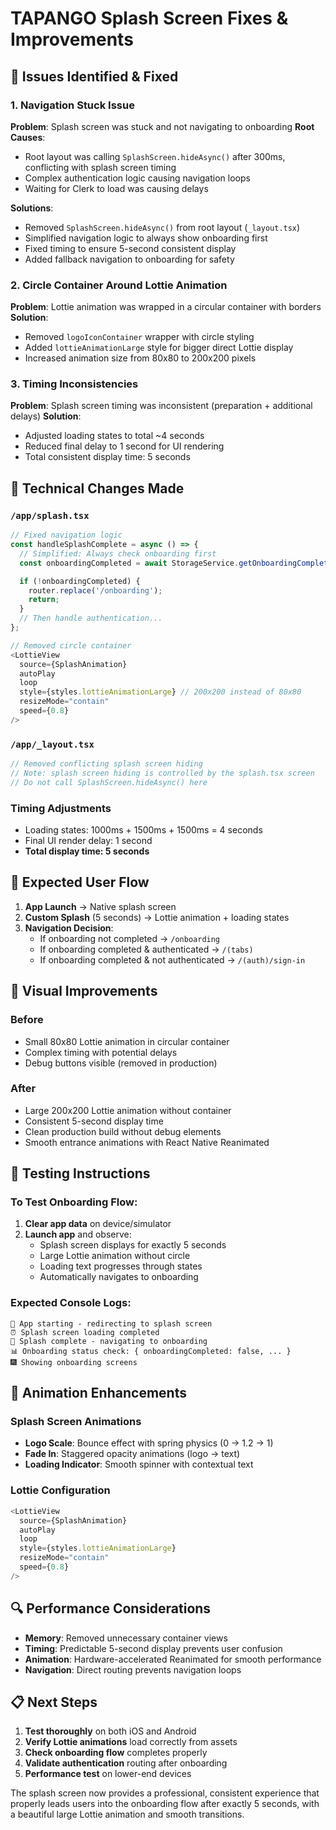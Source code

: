 # TAPANGO Splash Screen Fixes & Improvements

## 🐛 Issues Identified & Fixed

### 1. Navigation Stuck Issue

**Problem**: Splash screen was stuck and not navigating to onboarding **Root
Causes**:

- Root layout was calling `SplashScreen.hideAsync()` after 300ms, conflicting
  with splash screen timing
- Complex authentication logic causing navigation loops
- Waiting for Clerk to load was causing delays

**Solutions**:

- Removed `SplashScreen.hideAsync()` from root layout (`_layout.tsx`)
- Simplified navigation logic to always show onboarding first
- Fixed timing to ensure 5-second consistent display
- Added fallback navigation to onboarding for safety

### 2. Circle Container Around Lottie Animation

**Problem**: Lottie animation was wrapped in a circular container with borders
**Solution**:

- Removed `logoIconContainer` wrapper with circle styling
- Added `lottieAnimationLarge` style for bigger direct Lottie display
- Increased animation size from 80x80 to 200x200 pixels

### 3. Timing Inconsistencies

**Problem**: Splash screen timing was inconsistent (preparation + additional
delays) **Solution**:

- Adjusted loading states to total ~4 seconds
- Reduced final delay to 1 second for UI rendering
- Total consistent display time: 5 seconds

## 🔧 Technical Changes Made

### `/app/splash.tsx`

```typescript
// Fixed navigation logic
const handleSplashComplete = async () => {
  // Simplified: Always check onboarding first
  const onboardingCompleted = await StorageService.getOnboardingCompleted();

  if (!onboardingCompleted) {
    router.replace('/onboarding');
    return;
  }
  // Then handle authentication...
};

// Removed circle container
<LottieView
  source={SplashAnimation}
  autoPlay
  loop
  style={styles.lottieAnimationLarge} // 200x200 instead of 80x80
  resizeMode="contain"
  speed={0.8}
/>
```

### `/app/_layout.tsx`

```typescript
// Removed conflicting splash screen hiding
// Note: splash screen hiding is controlled by the splash.tsx screen
// Do not call SplashScreen.hideAsync() here
```

### Timing Adjustments

- Loading states: 1000ms + 1500ms + 1500ms = 4 seconds
- Final UI render delay: 1 second
- **Total display time: 5 seconds**

## 🎯 Expected User Flow

1. **App Launch** → Native splash screen
2. **Custom Splash** (5 seconds) → Lottie animation + loading states
3. **Navigation Decision**:
   - If onboarding not completed → `/onboarding`
   - If onboarding completed & authenticated → `/(tabs)`
   - If onboarding completed & not authenticated → `/(auth)/sign-in`

## 🎨 Visual Improvements

### Before

- Small 80x80 Lottie animation in circular container
- Complex timing with potential delays
- Debug buttons visible (removed in production)

### After

- Large 200x200 Lottie animation without container
- Consistent 5-second display time
- Clean production build without debug elements
- Smooth entrance animations with React Native Reanimated

## 📱 Testing Instructions

### To Test Onboarding Flow:

1. **Clear app data** on device/simulator
2. **Launch app** and observe:
   - Splash screen displays for exactly 5 seconds
   - Large Lottie animation without circle
   - Loading text progresses through states
   - Automatically navigates to onboarding

### Expected Console Logs:

```
🚀 App starting - redirecting to splash screen
⏰ Splash screen loading completed
🎯 Splash complete - navigating to onboarding
📊 Onboarding status check: { onboardingCompleted: false, ... }
🎆 Showing onboarding screens
```

## 🎪 Animation Enhancements

### Splash Screen Animations

- **Logo Scale**: Bounce effect with spring physics (0 → 1.2 → 1)
- **Fade In**: Staggered opacity animations (logo → text)
- **Loading Indicator**: Smooth spinner with contextual text

### Lottie Configuration

```typescript
<LottieView
  source={SplashAnimation}
  autoPlay
  loop
  style={styles.lottieAnimationLarge}
  resizeMode="contain"
  speed={0.8}
/>
```

## 🔍 Performance Considerations

- **Memory**: Removed unnecessary container views
- **Timing**: Predictable 5-second display prevents user confusion
- **Animation**: Hardware-accelerated Reanimated for smooth performance
- **Navigation**: Direct routing prevents navigation loops

## 📋 Next Steps

1. **Test thoroughly** on both iOS and Android
2. **Verify Lottie animations** load correctly from assets
3. **Check onboarding flow** completes properly
4. **Validate authentication** routing after onboarding
5. **Performance test** on lower-end devices

The splash screen now provides a professional, consistent experience that
properly leads users into the onboarding flow after exactly 5 seconds, with a
beautiful large Lottie animation and smooth transitions.
